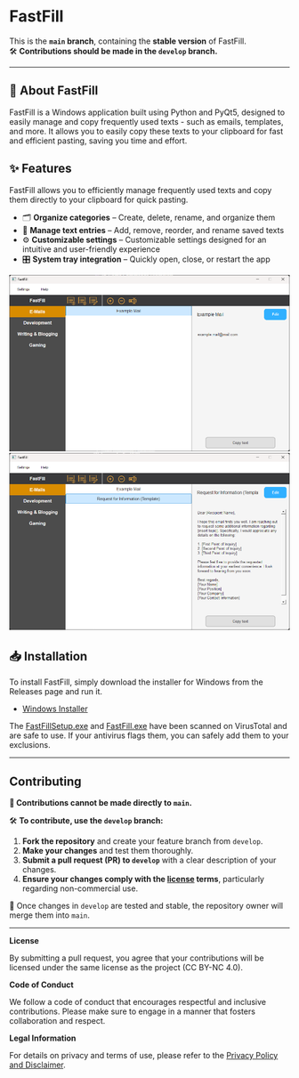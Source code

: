 # FastFill

This is the **`main` branch**, containing the **stable version** of FastFill.  
🛠️ **Contributions should be made in the `develop` branch.**

---

## 📌 About FastFill

FastFill is a Windows application built using Python and PyQt5, designed to easily manage and copy frequently used texts - such as emails, templates, and more. It allows you to easily copy these texts to your clipboard for fast and efficient pasting, saving you time and effort.

## ✨ Features

FastFill allows you to efficiently manage frequently used texts and copy them directly to your clipboard for quick pasting.

- 🗂 **Organize categories** – Create, delete, rename, and organize them  
- 📝 **Manage text entries** – Add, remove, reorder, and rename saved texts  
- ⚙️ **Customizable settings** – Customizable settings designed for an intuitive and user-friendly experience
- 🎛 **System tray integration** – Quickly open, close, or restart the app

![FastFillShowcase](./images/FastFillShowcase.png)
![FastFillShowcase](./images/FastFillShowcase2.png)

## 📥 Installation

To install FastFill, simply download the installer for Windows from the Releases page and run it.

- [Windows Installer](https://github.com/PaulK6803/FastFill/releases)

The [FastFillSetup.exe](https://www.virustotal.com/gui/file/766496e756ff74283feb0d4427209037439b21bae12c4701796fe3195f3d982a?nocache=1) and [FastFill.exe](https://www.virustotal.com/gui/file/939c192d81d5ae1038680e1707bb4466877559f2ee29593a1480a8f6c684ff5a?nocache=1) have been scanned on VirusTotal and are safe to use. If your antivirus flags them, you can safely add them to your exclusions.

---

## Contributing

**🚫 Contributions cannot be made directly to `main`.**

🛠️ **To contribute, use the `develop` branch:**  

1. **Fork the repository** and create your feature branch from `develop`.  
2. **Make your changes** and test them thoroughly.  
3. **Submit a pull request (PR) to `develop`** with a clear description of your changes.  
4. **Ensure your changes comply with the [license](LICENSE.md) terms**, particularly regarding non-commercial use.

🔄 Once changes in `develop` are tested and stable, the repository owner will merge them into `main`.  

---

**License**

By submitting a pull request, you agree that your contributions will be licensed under the same license as the project (CC BY-NC 4.0).

**Code of Conduct**

We follow a code of conduct that encourages respectful and inclusive contributions. Please make sure to engage in a manner that fosters collaboration and respect.

**Legal Information**

For details on privacy and terms of use, please refer to the [Privacy Policy and Disclaimer](Privacy_Policy_and_Disclaimer.md).

